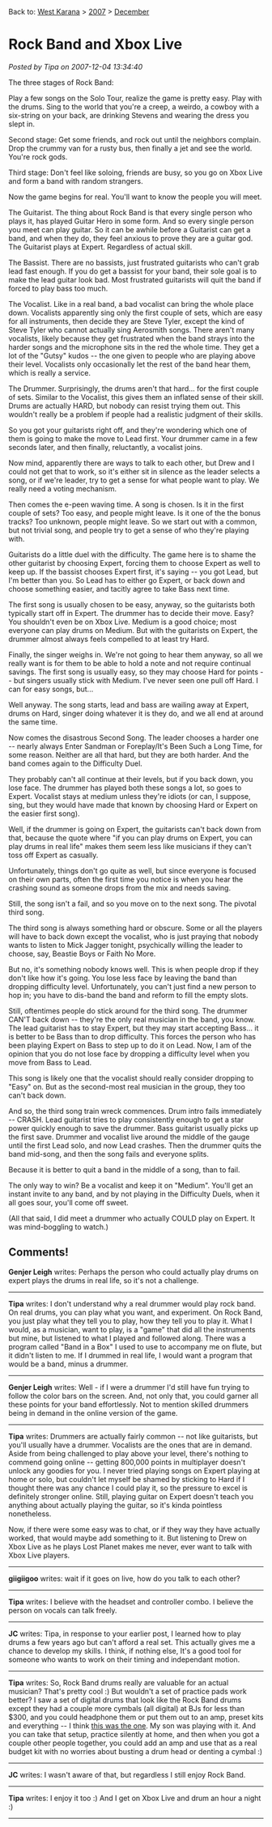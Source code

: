 Back to: [West Karana](/posts/westkarana.md) > [2007](/posts/2007/westkarana.md) > [December](./westkarana.md)
# Rock Band and Xbox Live

*Posted by Tipa on 2007-12-04 13:34:40*

The three stages of Rock Band:

Play a few songs on the Solo Tour, realize the game is pretty easy. Play with the drums. Sing to the world that you're a creep, a weirdo, a cowboy with a six-string on your back, are drinking Stevens and wearing the dress you slept in.

Second stage: Get some friends, and rock out until the neighbors complain. Drop the crummy van for a rusty bus, then finally a jet and see the world. You're rock gods.

Third stage: Don't feel like soloing, friends are busy, so you go on Xbox Live and form a band with random strangers.

Now the game begins for real. You'll want to know the people you will meet.

The Guitarist. The thing about Rock Band is that every single person who plays it, has played Guitar Hero in some form. And so every single person you meet can play guitar. So it can be awhile before a Guitarist can get a band, and when they do, they feel anxious to prove they are a guitar god. The Guitarist plays at Expert. Regardless of actual skill.

The Bassist. There are no bassists, just frustrated guitarists who can't grab lead fast enough. If you do get a bassist for your band, their sole goal is to make the lead guitar look bad. Most frustrated guitarists will quit the band if forced to play bass too much.

The Vocalist. Like in a real band, a bad vocalist can bring the whole place down. Vocalists apparently sing only the first couple of sets, which are easy for all instruments, then decide they are Steve Tyler, except the kind of Steve Tyler who cannot actually sing Aerosmith songs. There aren't many vocalists, likely because they get frustrated when the band strays into the harder songs and the microphone sits in the red the whole time. They get a lot of the "Gutsy" kudos -- the one given to people who are playing above their level. Vocalists only occasionally let the rest of the band hear them, which is really a service.

The Drummer. Surprisingly, the drums aren't that hard... for the first couple of sets. Similar to the Vocalist, this gives them an inflated sense of their skill. Drums are actually HARD, but nobody can resist trying them out. This wouldn't really be a problem if people had a realistic judgment of their skills.

So you got your guitarists right off, and they're wondering which one of them is going to make the move to Lead first. Your drummer came in a few seconds later, and then finally, reluctantly, a vocalist joins.

Now mind, apparently there are ways to talk to each other, but Drew and I could not get that to work, so it's either sit in silence as the leader selects a song, or if we're leader, try to get a sense for what people want to play. We really need a voting mechanism.

Then comes the e-peen waving time. A song is chosen. Is it in the first couple of sets? Too easy, and people might leave. Is it one of the the bonus tracks? Too unknown, people might leave. So we start out with a common, but not trivial song, and people try to get a sense of who they're playing with.

Guitarists do a little duel with the difficulty. The game here is to shame the other guitarist by choosing Expert, forcing them to choose Expert as well to keep up. If the bassist chooses Expert first, it's saying -- you got Lead, but I'm better than you. So Lead has to either go Expert, or back down and choose something easier, and tacitly agree to take Bass next time.

The first song is usually chosen to be easy, anyway, so the guitarists both typically start off in Expert. The drummer has to decide their move. Easy? You shouldn't even be on Xbox Live. Medium is a good choice; most everyone can play drums on Medium. But with the guitarists on Expert, the drummer almost always feels compelled to at least try Hard.

Finally, the singer weighs in. We're not going to hear them anyway, so all we really want is for them to be able to hold a note and not require continual savings. The first song is usually easy, so they may choose Hard for points -- but singers usually stick with Medium. I've never seen one pull off Hard. I can for easy songs, but...

Well anyway. The song starts, lead and bass are wailing away at Expert, drums on Hard, singer doing whatever it is they do, and we all end at around the same time.

Now comes the disastrous Second Song. The leader chooses a harder one -- nearly always Enter Sandman or Foreplay/It's Been Such a Long Time, for some reason. Neither are all that hard, but they are both harder. And the band comes again to the Difficulty Duel.

They probably can't all continue at their levels, but if you back down, you lose face. The drummer has played both these songs a lot, so goes to Expert. Vocalist stays at medium unless they're idiots (or can, I suppose, sing, but they would have made that known by choosing Hard or Expert on the easier first song).

Well, if the drummer is going on Expert, the guitarists can't back down from that, because the quote where "if you can play drums on Expert, you can play drums in real life" makes them seem less like musicians if they can't toss off Expert as casually.

Unfortunately, things don't go quite as well, but since everyone is focused on their own parts, often the first time you notice is when you hear the crashing sound as someone drops from the mix and needs saving.

Still, the song isn't a fail, and so you move on to the next song. The pivotal third song.

The third song is always something hard or obscure. Some or all the players will have to back down except the vocalist, who is just praying that nobody wants to listen to Mick Jagger tonight, psychically willing the leader to choose, say, Beastie Boys or Faith No More.

But no, it's something nobody knows well. This is when people drop if they don't like how it's going. You lose less face by leaving the band than dropping difficulty level. Unfortunately, you can't just find a new person to hop in; you have to dis-band the band and reform to fill the empty slots.

Still, oftentimes people do stick around for the third song. The drummer CAN'T back down -- they're the only real musician in the band, you know. The lead guitarist has to stay Expert, but they may start accepting Bass... it is better to be Bass than to drop difficulty. This forces the person who has been playing Expert on Bass to step up to do it on Lead. Now, I am of the opinion that you do not lose face by dropping a difficulty level when you move from Bass to Lead.

This song is likely one that the vocalist should really consider dropping to "Easy" on. But as the second-most real musician in the group, they too can't back down.

And so, the third song train wreck commences. Drum intro fails immediately -- CRASH. Lead guitarist tries to play consistently enough to get a star power quickly enough to save the drummer. Bass guitarist usually picks up the first save. Drummer and vocalist live around the middle of the gauge until the first Lead solo, and now Lead crashes. Then the drummer quits the band mid-song, and then the song fails and everyone splits.

Because it is better to quit a band in the middle of a song, than to fail.

The only way to win? Be a vocalist and keep it on "Medium". You'll get an instant invite to any band, and by not playing in the Difficulty Duels, when it all goes sour, you'll come off sweet.

(All that said, I did meet a drummer who actually COULD play on Expert. It was mind-boggling to watch.)

## Comments!

**Genjer Leigh** writes: Perhaps the person who could actually play drums on expert plays the drums in real life, so it's not a challenge.

---

**Tipa** writes: I don't understand why a real drummer would play rock band. On real drums, you can play what you want, and experiment. On Rock Band, you just play what they tell you to play, how they tell you to play it. What I would, as a musician, want to play, is a "game" that did all the instruments but mine, but listened to what I played and followed along. There was a program called "Band in a Box" I used to use to accompany me on flute, but it didn't listen to me. If I drummed in real life, I would want a program that would be a band, minus a drummer.

---

**Genjer Leigh** writes: Well - if I were a drummer I'd still have fun trying to follow the color bars on the screen. And, not only that, you could garner all these points for your band effortlessly. Not to mention skilled drummers being in demand in the online version of the game.

---

**Tipa** writes: Drummers are actually fairly common -- not like guitarists, but you'll usually have a drummer. Vocalists are the ones that are in demand. Aside from being challenged to play above your level, there's nothing to commend going online -- getting 800,000 points in multiplayer doesn't unlock any goodies for you. I never tried playing songs on Expert playing at home or solo, but couldn't let myself be shamed by sticking to Hard if I thought there was any chance I could play it, so the pressure to excel is definitely stronger online. Still, playing guitar on Expert doesn't teach you anything about actually playing the guitar, so it's kinda pointless nonetheless.

Now, if there were some easy was to chat, or if they way they have actually worked, that would maybe add something to it. But listening to Drew on Xbox Live as he plays Lost Planet makes me never, ever want to talk with Xbox Live players.

---

**giigiigoo** writes: wait if it goes on live, how do you talk to each other?

---

**Tipa** writes: I believe with the headset and controller combo. I believe the person on vocals can talk freely.

---

**JC** writes: Tipa, in response to your earlier post, I learned how to play drums a few years ago but can't afford a real set. This actually gives me a chance to develop my skills. I think, if nothing else, It's a good tool for someone who wants to work on their timing and independant motion.

---

**Tipa** writes: So, Rock Band drums really are valuable for an actual musician? That's pretty cool :) But wouldn't a set of practice pads work better? I saw a set of digital drums that look like the Rock Band drums except they had a couple more cymbals (all digital) at BJs for less than $300, and you could headphone them or put them out to an amp, preset kits and everything -- I think [this was the one](http://www.zzounds.com/item--IONIED01). My son was playing with it. And you can take that setup, practice silently at home, and then when you got a couple other people together, you could add an amp and use that as a real budget kit with no worries about busting a drum head or denting a cymbal :)

---

**JC** writes: I wasn't aware of that, but regardless I still enjoy Rock Band.

---

**Tipa** writes: I enjoy it too :) And I get on Xbox Live and drum an hour a night :)

---

